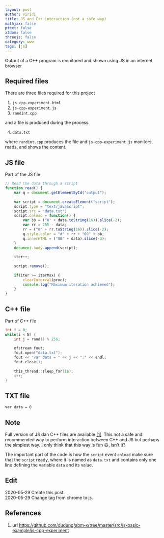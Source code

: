 ```yaml
---
layout: post
author: viridi
title: JS and C++ interaction (not a safe way)
mathjax: false
ptext: false
x3dom: false
threejs: false
category: www
tags: [js]
---
```

Output of a C++ program is monitored and shown using JS in an internet browser

## Required files
There are three files required for this project
1. `js-cpp-experiment.html`
2. `js-cpp-experiment.js`
3. `randint.cpp`

and a file is produced during the process

4. `data.txt`

where `randint.cpp` produces the file and `js-cpp-experiment.js` monitors, reads, and shows the content.


## JS file
Part of the JS file
```javascript
// Read the data through a script
function read() {
	var q = document.getElementById("output");
	
	var script = document.createElement("script");
	script.type = "text/javascript";
	script.src = "data.txt";
	script.onload = function() {
		var bb = ("0" + data.toString(16)).slice(-2);
		var rr = 255 - data;
		rr = ("0" + rr.toString(16)).slice(-2);
		q.style.color = "#" + rr + "00" + bb; 
		q.innerHTML = ("00" + data).slice(-3);
	}
	document.body.append(script);
	
	iter++;
	
	script.remove();
	
	if(iter >= iterMax) {
		clearInterval(proc);
		console.log("Maximum iteration achieved");
	}
}
```

## C++ file
Part of C++ file
```c++
int i = 0;
while(i < N) {
	int j = rand() % 256;
	
	ofstream fout;
	fout.open("data.txt");
	fout << "var data = " << j << ";" << endl;
	fout.close();
			
	this_thread::sleep_for(1s);
	i++;
}
```

## TXT file
```txt
var data = 0
```

## Note
Full version of JS dan C++ files are available [[1]](#ref1). This not a safe and recommended way to perform interaction between C++ and JS but perhaps the simplest way. I only think that this way is fun :smiley:, isn't it?

The important part of the code is how the `script` event `onload` make sure that the `script` ready, where it is named as `data.txt` and contains only one line defining the variable `data` and its value.

## Edit
2020-05-29 Create this post. <br />
2020-05-29 Change tag from chrome to js. <br />

## References
1. <a name="ref1"></a> url <https://github.com/dudung/abm-x/tree/master/src/js-basic-example/js-cpp-experiment>

